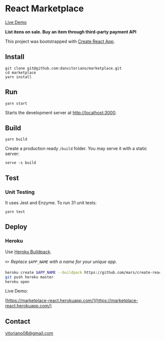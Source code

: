 # React Marketplace

[Live Demo](https://marketplace-react.herokuapp.com/)

**List itens on sale. Buy an item through third-party payment API**

This project was bootstrapped with [Create React App](https://github.com/facebookincubator/create-react-app).

## Install

```
git clone git@github.com:danvitoriano/marketplace.git
cd marketplace
yarn install
```

## Run

```
yarn start
```

Starts the development server at [http://localhost:3000](http://localhost:3000).

## Build

```
yarn build
```

Create a production ready `/build` folder. You may serve it with a static server:

```
serve -s build
```

## Test

### Unit Testing

It uses Jest and Enzyme. To run 31 unit tests:

```
yarn test
```

## Deploy

### Heroku

Use [Heroku Buildpack](https://github.com/mars/create-react-app-buildpack).

✏️ _Replace `$APP_NAME` with a name for your unique app._

```bash
heroku create $APP_NAME --buildpack https://github.com/mars/create-react-app-buildpack.git
git push heroku master
heroku open
```

Live Demo:

[https://marketplace-react.herokuapp.com/](https://marketplace-react.herokuapp.com/)

## Contact

<vitoriano08@gmail.com>

